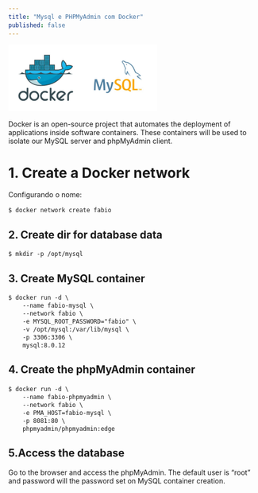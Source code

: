 ```yaml
---
title: "Mysql e PHPMyAdmin com Docker"
published: false
---
```


<img src="https://github.com/fabiodamas/fabiodamas.github.io/blob/master/_posts/images/pipeline/mysql.jpeg" alt="mysql phpmyadmin docker" width="300"/>

Docker is an open-source project that automates the deployment of applications inside software containers. These containers will be used to isolate our MySQL server and phpMyAdmin client.

# 1. Create a Docker network
Configurando o nome:
```console
$ docker network create fabio
```
   
## 2. Create dir for database data  
```console
$ mkdir -p /opt/mysql
```

## 3. Create MySQL container 
```console
$ docker run -d \
    --name fabio-mysql \
    --network fabio \
    -e MYSQL_ROOT_PASSWORD="fabio" \
    -v /opt/mysql:/var/lib/mysql \
    -p 3306:3306 \
    mysql:8.0.12
```

## 4. Create the phpMyAdmin container
```console
$ docker run -d \
    --name fabio-phpmyadmin \
    --network fabio \
    -e PMA_HOST=fabio-mysql \
    -p 8081:80 \
    phpmyadmin/phpmyadmin:edge
```

## 5.Access the database
Go to the browser and access the phpMyAdmin. The default user is “root” and password will the password set on MySQL container creation.
